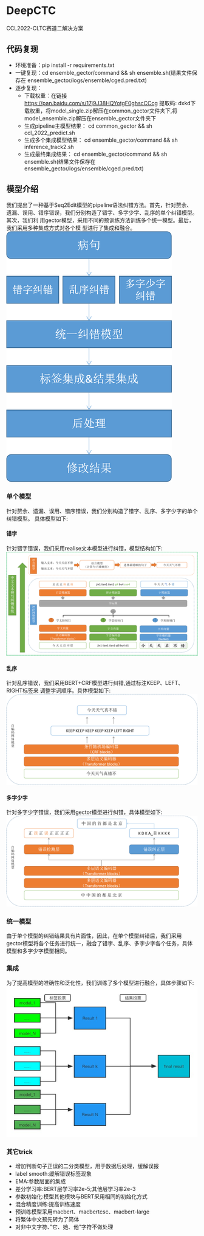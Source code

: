 # DeepCTC
CCL2022-CLTC赛道二解决方案

## 代码复现
* 环境准备：pip install -r requirements.txt
* 一键复现：cd ensemble_gector/command && sh ensemble.sh(结果文件保存在 ensemble_gector/logs/ensemble/cged.pred.txt)
* 逐步复现：
  * 下载权重：在链接 https://pan.baidu.com/s/17j9J38HQYotgF0ghscCCcg 提取码: dxkd下载权重，将model_single.zip解压在common_gector文件夹下,将model_ensemble.zip解压在ensemble_gector文件夹下
  * 生成pipeline主模型结果： cd common_gector && sh ccl_2022_predict.sh 
  * 生成多个集成模型结果： cd ensemble_gector/command && sh inference_track2.sh
  * 生成最终集成结果： cd ensemble_gector/command && sh ensemble.sh(结果文件保存在 ensemble_gector/logs/ensemble/cged.pred.txt)
## 模型介绍
我们提出了一种基于Seq2Edit模型的pipeline语法纠错方法。首先，针对赘余、 遗漏、误用、错序错误，我们分别构造了错字、多字少字、乱序的单个纠错模型。其次，我们利 用gector模型，采用不同的预训练方法训练多个统一模型。最后，我们采用多种集成方式对各个模 型进行了集成和融合。
![image](https://github.com/wang-benqiang/DeepCTC/blob/master/images/pipeline.png)

### 单个模型
针对赘余、遗漏、误用、错序错误，我们分别构造了错字、乱序、多字少字的单个纠错模型。
具体模型如下:
#### 错字
针对错字错误，我们采用realise文本模型进行纠错，模型结构如下:
![image](https://github.com/wang-benqiang/DeepCTC/blob/master/images/s.png)

#### 乱序
针对乱序错误，我们采用BERT+CRF模型进行纠错,通过标注KEEP、LEFT、RIGHT标签来 调整字词顺序。具体模型如下:
![image](https://github.com/wang-benqiang/DeepCTC/blob/master/images/w.png)

#### 多字少字
针对多字少字错误，我们采用gector模型进行纠错，具体模型如下:
![image](https://github.com/wang-benqiang/DeepCTC/blob/master/images/r-m.png)

### 统一模型
由于单个模型的纠错结果具有片面性，因此，在单个模型纠错后，我们采用gector模型将各个任务进行统一，融合了错字、乱序、多字少字各个任务，具体模型和多字少字模型相同。

### 集成
为了提高模型的准确性和泛化性，我们训练了多个模型进行融合，具体步骤如下:
![image](https://github.com/wang-benqiang/DeepCTC/blob/master/images/ensemble.jpg)

### 其它trick

* 增加判断句子正误的二分类模型，用于数据后处理，缓解误报 
* label smooth:缓解错误标签现象
* EMA:参数层面的集成
* 差分学习率:BERT层学习率2e-5;其他层学习率2e-3 
* 参数初始化:模型其他模块与BERT采用相同的初始化方式 
* 混合精度训练:提高训练速度
* 预训练模型采用macbert、macbertcsc、macbert-large 
* 将繁体中文预先转为了简体 
* 对非中文字符、”它、她、他”字符不做处理
